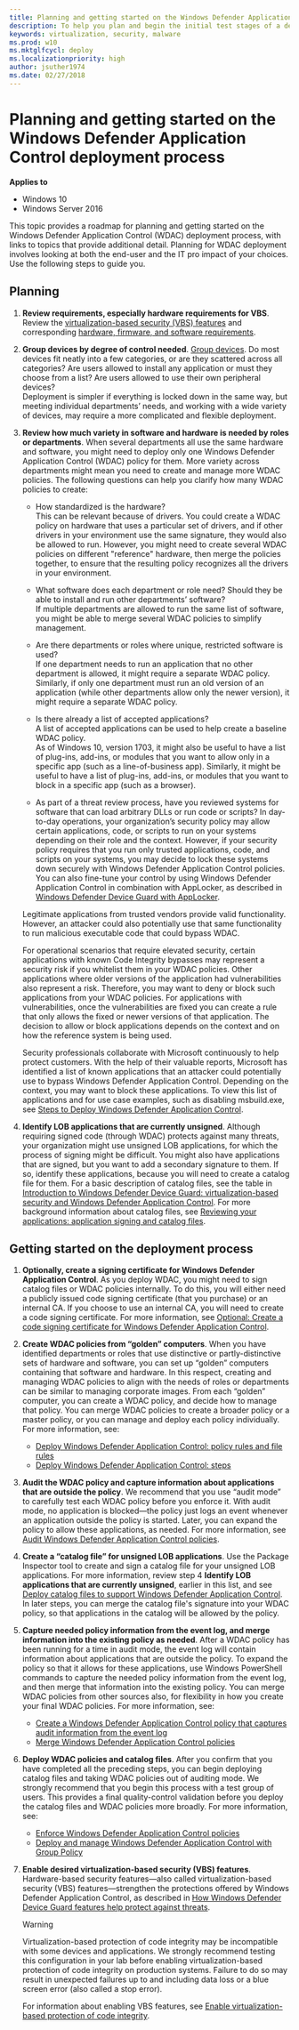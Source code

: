 ```yaml
---
title: Planning and getting started on the Windows Defender Application Control deployment process (Windows 10)
description: To help you plan and begin the initial test stages of a deployment of Microsoft Windows Defender Application Comntrol, this article outlines how to gather information, create a plan, and begin to create and test initial code integrity policies. 
keywords: virtualization, security, malware
ms.prod: w10
ms.mktglfcycl: deploy
ms.localizationpriority: high
author: jsuther1974
ms.date: 02/27/2018
---
```


# Planning and getting started on the Windows Defender Application Control deployment process

**Applies to**
-   Windows 10
-   Windows Server 2016

This topic provides a roadmap for planning and getting started on the Windows Defender Application Control (WDAC) deployment process, with links to topics that provide additional detail. Planning for WDAC deployment involves looking at both the end-user and the IT pro impact of your choices. Use the following steps to guide you.

## Planning

1. **Review requirements, especially hardware requirements for VBS**. Review the [virtualization-based security (VBS) features](./device-guard/introduction-to-device-guard-virtualization-based-security-and-windows-defender-application-control.md#how-windows-defender-device-guard-features-help-protect-against-threats) and corresponding [hardware, firmware, and software requirements](./device-guard/requirements-and-deployment-planning-guidelines-for-device-guard.md#hardware-firmware-and-software-requirements-for-windows-defender-device-guard). 

2. **Group devices by degree of control needed**. [Group devices](./device-guard/requirements-and-deployment-planning-guidelines-for-device-guard.md#windows-defender-device-guard-deployment-in-different-scenarios-types-of-devices). Do most devices fit neatly into a few categories, or are they scattered across all categories? Are users allowed to install any application or must they choose from a list? Are users allowed to use their own peripheral devices?<br>Deployment is simpler if everything is locked down in the same way, but meeting individual departments’ needs, and working with a wide variety of devices, may require a more complicated and flexible deployment.

3. **Review how much variety in software and hardware is needed by roles or departments**. When several departments all use the same hardware and software, you might need to deploy only one Windows Defender Application Control (WDAC) policy for them. More variety across departments might mean you need to create and manage more WDAC policies. The following questions can help you clarify how many WDAC policies to create:
    - How standardized is the hardware?<br>This can be relevant because of drivers. You could create a WDAC policy on hardware that uses a particular set of drivers, and if other drivers in your environment use the same signature, they would also be allowed to run. However, you might need to create several WDAC policies on different "reference" hardware, then merge the policies together, to ensure that the resulting policy recognizes all the drivers in your environment.

    - What software does each department or role need? Should they be able to install and run other departments’ software?<br>If multiple departments are allowed to run the same list of software, you might be able to merge several WDAC policies to simplify management.
         
    - Are there departments or roles where unique, restricted software is used?<br>If one department needs to run an application that no other department is allowed, it might require a separate WDAC policy. Similarly, if only one department must run an old version of an application (while other departments allow only the newer version), it might require a separate WDAC policy.

    - Is there already a list of accepted applications?<br>A list of accepted applications can be used to help create a baseline WDAC policy.<br>As of Windows 10, version 1703, it might also be useful to have a list of plug-ins, add-ins, or modules that you want to allow only in a specific app (such as a line-of-business app). Similarly, it might be useful to have a list of plug-ins, add-ins, or modules that you want to block in a specific app (such as a browser).

    - As part of a threat review process, have you reviewed systems for software that can load arbitrary DLLs or run code or scripts? 
    In day-to-day operations, your organization’s security policy may allow certain applications, code, or scripts to run on your systems depending on their role and the context. However, if your security policy requires that you run only trusted applications, code, and scripts on your systems, you may decide to lock these systems down securely with Windows Defender Application Control policies. You can also fine-tune your control by using Windows Defender Application Control in combination with AppLocker, as described in [Windows Defender Device Guard with AppLocker](./device-guard/introduction-to-device-guard-virtualization-based-security-and-windows-defender-application-control.md#windows-defender-device-guard-with-applocker). 

    Legitimate applications from trusted vendors provide valid functionality. However, an attacker could also potentially use that same functionality to run malicious executable code that could bypass WDAC.

    For operational scenarios that require elevated security, certain applications with known Code Integrity bypasses may represent a security risk if you whitelist them in your WDAC policies. Other applications where older versions of the application had vulnerabilities also represent a risk. Therefore, you may want to deny or block such applications from your WDAC policies. For applications with vulnerabilities, once the vulnerabilities are fixed you can create a rule that only allows the fixed or newer versions of that application. The decision to allow or block applications depends on the context and on how the reference system is being used.

    Security professionals collaborate with Microsoft continuously to help protect customers. With the help of their valuable reports, Microsoft has identified a list of known applications that an attacker could potentially use to bypass Windows Defender Application Control. Depending on the context, you may want to block these applications. To view this list of applications and for use case examples, such as disabling msbuild.exe, see [Steps to Deploy Windows Defender Application Control](./device-guard/steps-to-deploy-windows-defender-application-control.md).






4.  **Identify LOB applications that are currently unsigned**. Although requiring signed code (through WDAC) protects against many threats, your organization might use unsigned LOB applications, for which the process of signing might be difficult. You might also have applications that are signed, but you want to add a secondary signature to them. If so, identify these applications, because you will need to create a catalog file for them. For a basic description of catalog files, see the table in [Introduction to Windows Defender Device Guard: virtualization-based security and Windows Defender Application Control](introduction-to-device-guard-virtualization-based-security-and-windows-defender-application-control.md). For more background information about catalog files, see [Reviewing your applications: application signing and catalog files](requirements-and-deployment-planning-guidelines-for-device-guard.md#reviewing-your-applications-application-signing-and-catalog-files).

## Getting started on the deployment process

1.  **Optionally, create a signing certificate for Windows Defender Application Control**. As you deploy WDAC, you might need to sign catalog files or WDAC policies internally. To do this, you will either need a publicly issued code signing certificate (that you purchase) or an internal CA. If you choose to use an internal CA, you will need to create a code signing certificate. For more information, see [Optional: Create a code signing certificate for Windows Defender Application Control](optional-create-a-code-signing-certificate-for-windows-defender-application-control.md).

2.  **Create WDAC policies from “golden” computers**. When you have identified departments or roles that use distinctive or partly-distinctive sets of hardware and software, you can set up “golden” computers containing that software and hardware. In this respect, creating and managing WDAC policies to align with the needs of roles or departments can be similar to managing corporate images. From each “golden” computer, you can create a WDAC policy, and decide how to manage that policy. You can merge WDAC policies to create a broader policy or a master policy, or you can manage and deploy each policy individually. For more information, see:
    - [Deploy Windows Defender Application Control: policy rules and file rules](deploy-windows-defender-application-control-policy-rules-and-file-rules.md)
    - [Deploy Windows Defender Application Control: steps](steps-to-deploy-windows-defender-application-control.md)<br>

3.  **Audit the WDAC policy and capture information about applications that are outside the policy**. We recommend that you use “audit mode” to carefully test each WDAC policy before you enforce it. With audit mode, no application is blocked—the policy just logs an event whenever an application outside the policy is started. Later, you can expand the policy to allow these applications, as needed. For more information, see [Audit Windows Defender Application Control policies](steps-to-deploy-windows-defender-application-control.md#audit-windows-defender-application-control-policies).

4.  **Create a “catalog file” for unsigned LOB applications**. Use the Package Inspector tool to create and sign a catalog file for your unsigned LOB applications. For more information, review step 4 **Identify LOB applications that are currently unsigned**, earlier in this list, and see [Deploy catalog files to support Windows Defender Application Control](deploy-catalog-files-to-support-windows-defender-application-control.md). In later steps, you can merge the catalog file's signature into your WDAC policy, so that applications in the catalog will be allowed by the policy. 

6.  **Capture needed policy information from the event log, and merge information into the existing policy as needed**. After a WDAC policy has been running for a time in audit mode, the event log will contain information about applications that are outside the policy. To expand the policy so that it allows for these applications, use Windows PowerShell commands to capture the needed policy information from the event log, and then merge that information into the existing policy. You can merge WDAC policies from other sources also, for flexibility in how you create your final WDAC policies. For more information, see:
    - [Create a Windows Defender Application Control policy that captures audit information from the event log](steps-to-deploy-windows-defender-application-control.md#create-a-windows-defender-application-control-policy-that-captures-audit-information-from-the-event-log)
    - [Merge Windows Defender Application Control policies](steps-to-deploy-windows-defender-application-control.md#merge-windows-defender-application-control-policies)<br>

7.  **Deploy WDAC policies and catalog files**. After you confirm that you have completed all the preceding steps, you can begin deploying catalog files and taking WDAC policies out of auditing mode. We strongly recommend that you begin this process with a test group of users. This provides a final quality-control validation before you deploy the catalog files and WDAC policies more broadly. For more information, see:
    - [Enforce Windows Defender Application Control policies](steps-to-deploy-windows-defender-application-control.md#enforce-windows-defender-application-control-policies)
    - [Deploy and manage Windows Defender Application Control with Group Policy](steps-to-deploy-windows-defender-application-control.md#deploy-and-manage-windows-defender-application-control-with-group-policy)<br>

8.  **Enable desired virtualization-based security (VBS) features**. Hardware-based security features—also called virtualization-based security (VBS) features—strengthen the protections offered by Windows Defender Application Control, as described in [How Windows Defender Device Guard features help protect against threats](introduction-to-device-guard-virtualization-based-security-and-windows-defender-application-control.md#how-windows-defender-device-guard-features-help-protect-against-threats). 

    > [!WARNING]
    >  Virtualization-based protection of code integrity may be incompatible with some devices and applications. We strongly recommend testing this configuration in your lab before enabling virtualization-based protection of code integrity on production systems. Failure to do so may result in unexpected failures up to and including data loss or a blue screen error (also called a stop error).

    For information about enabling VBS features, see [Enable virtualization-based protection of code integrity](deploy-device-guard-enable-virtualization-based-security.md).

<br />
